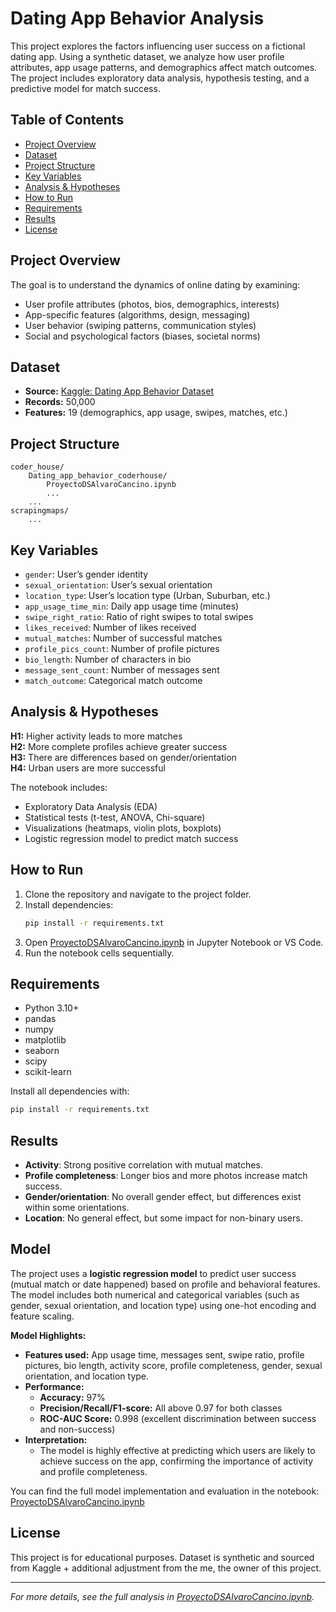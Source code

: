# Dating App Behavior Analysis

This project explores the factors influencing user success on a fictional dating app. Using a synthetic dataset, we analyze how user profile attributes, app usage patterns, and demographics affect match outcomes. The project includes exploratory data analysis, hypothesis testing, and a predictive model for match success.

## Table of Contents

- [Project Overview](#project-overview)
- [Dataset](#dataset)
- [Project Structure](#project-structure)
- [Key Variables](#key-variables)
- [Analysis & Hypotheses](#analysis--hypotheses)
- [How to Run](#how-to-run)
- [Requirements](#requirements)
- [Results](#results)
- [License](#license)

## Project Overview

The goal is to understand the dynamics of online dating by examining:
- User profile attributes (photos, bios, demographics, interests)
- App-specific features (algorithms, design, messaging)
- User behavior (swiping patterns, communication styles)
- Social and psychological factors (biases, societal norms)

## Dataset

- **Source:** [Kaggle: Dating App Behavior Dataset](https://www.kaggle.com/datasets/keyushnisar/dating-app-behavior-dataset/data)
- **Records:** 50,000
- **Features:** 19 (demographics, app usage, swipes, matches, etc.)

## Project Structure

```
coder_house/
    Dating_app_behavior_coderhouse/
        ProyectoDSAlvaroCancino.ipynb
        ...
    ...
scrapingmaps/
    ...
```

## Key Variables

- `gender`: User’s gender identity
- `sexual_orientation`: User’s sexual orientation
- `location_type`: User’s location type (Urban, Suburban, etc.)
- `app_usage_time_min`: Daily app usage time (minutes)
- `swipe_right_ratio`: Ratio of right swipes to total swipes
- `likes_received`: Number of likes received
- `mutual_matches`: Number of successful matches
- `profile_pics_count`: Number of profile pictures
- `bio_length`: Number of characters in bio
- `message_sent_count`: Number of messages sent
- `match_outcome`: Categorical match outcome

## Analysis & Hypotheses

**H1:** Higher activity leads to more matches  
**H2:** More complete profiles achieve greater success  
**H3:** There are differences based on gender/orientation  
**H4:** Urban users are more successful

The notebook includes:
- Exploratory Data Analysis (EDA)
- Statistical tests (t-test, ANOVA, Chi-square)
- Visualizations (heatmaps, violin plots, boxplots)
- Logistic regression model to predict match success

## How to Run

1. Clone the repository and navigate to the project folder.
2. Install dependencies:
    ```sh
    pip install -r requirements.txt
    ```
3. Open [ProyectoDSAlvaroCancino.ipynb](coder_house/Dating_app_behavior_coderhouse/ProyectoDSAlvaroCancino.ipynb) in Jupyter Notebook or VS Code.
4. Run the notebook cells sequentially.

## Requirements

- Python 3.10+
- pandas
- numpy
- matplotlib
- seaborn
- scipy
- scikit-learn

Install all dependencies with:
```sh
pip install -r requirements.txt
```

## Results

- **Activity**: Strong positive correlation with mutual matches.
- **Profile completeness**: Longer bios and more photos increase match success.
- **Gender/orientation**: No overall gender effect, but differences exist within some orientations.
- **Location**: No general effect, but some impact for non-binary users.

## Model

The project uses a **logistic regression model** to predict user success (mutual match or date happened) based on profile and behavioral features. The model includes both numerical and categorical variables (such as gender, sexual orientation, and location type) using one-hot encoding and feature scaling.

**Model Highlights:**
- **Features used:** App usage time, messages sent, swipe ratio, profile pictures, bio length, activity score, profile completeness, gender, sexual orientation, and location type.
- **Performance:**  
    - **Accuracy:** 97%
    - **Precision/Recall/F1-score:** All above 0.97 for both classes
    - **ROC-AUC Score:** 0.998 (excellent discrimination between success and non-success)
- **Interpretation:**  
    - The model is highly effective at predicting which users are likely to achieve success on the app, confirming the importance of activity and profile completeness.

You can find the full model implementation and evaluation in the notebook:  
[ProyectoDSAlvaroCancino.ipynb](coder_house/Dating_app_behavior_coderhouse/ProyectoDSAlvaroCancino.ipynb)

## License

This project is for educational purposes. Dataset is synthetic and sourced from Kaggle + additional adjustment from the me, the owner of this project.

---

*For more details, see the full analysis in [ProyectoDSAlvaroCancino.ipynb](coder_house/Dating_app_behavior_coderhouse/ProyectoDSAlvaroCancino.ipynb).*